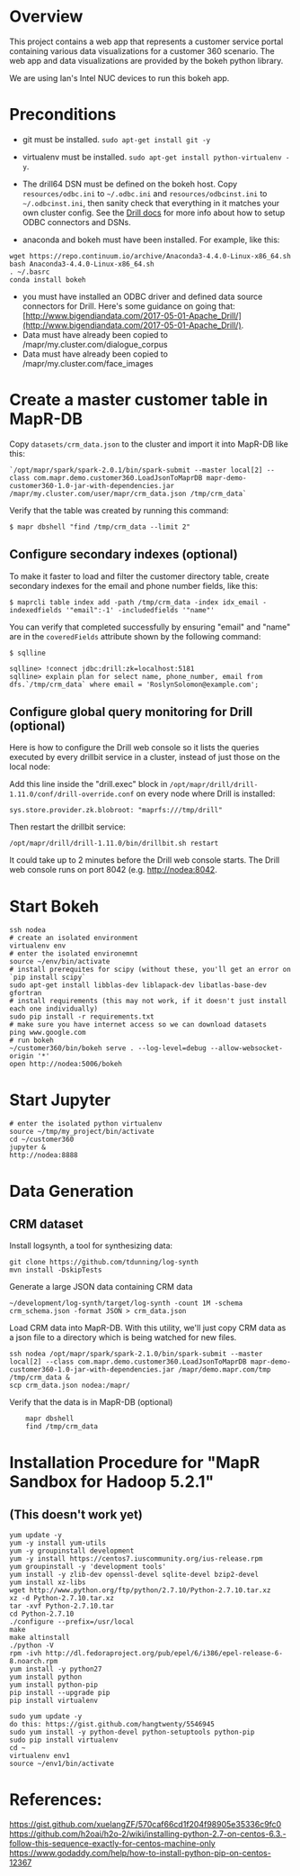 # Overview

This project contains a web app that represents a customer service portal containing various data visualizations for a customer 360 scenario. The web app and data visualizations are provided by the bokeh python library.

We are using Ian's Intel NUC devices to run this bokeh app.

# Preconditions

- git must be installed. `sudo apt-get install git -y`
- virtualenv must be installed. `sudo apt-get install python-virtualenv -y`.
- The drill64 DSN must be defined on the bokeh host. Copy `resources/odbc.ini` to `~/.odbc.ini` and `resources/odbcinst.ini` to `~/.odbcinst.ini`, then sanity check that everything in it matches your own cluster config. See the [Drill docs](https://drill.apache.org/docs/configuring-odbc-on-linux/#step-2:-define-the-odbc-data-sources-in-.odbc.ini) for more info about how to setup ODBC connectors and DSNs.

- anaconda and bokeh must have been installed. For example, like this:

```
wget https://repo.continuum.io/archive/Anaconda3-4.4.0-Linux-x86_64.sh
bash Anaconda3-4.4.0-Linux-x86_64.sh
. ~/.basrc
conda install bokeh
```

- you must have installed an ODBC driver and defined data source connectors for Drill. Here's some guidance on going that: [http://www.bigendiandata.com/2017-05-01-Apache_Drill/](http://www.bigendiandata.com/2017-05-01-Apache_Drill/).
- Data must have already been copied to /mapr/my.cluster.com/dialogue_corpus
- Data must have already been copied to /mapr/my.cluster.com/face_images

# Create a master customer table in MapR-DB

Copy `datasets/crm_data.json` to the cluster and import it into MapR-DB like this:

    `/opt/mapr/spark/spark-2.0.1/bin/spark-submit --master local[2] --class com.mapr.demo.customer360.LoadJsonToMaprDB mapr-demo-customer360-1.0-jar-with-dependencies.jar /mapr/my.cluster.com/user/mapr/crm_data.json /tmp/crm_data`

Verify that the table was created by running this command:

```
$ mapr dbshell "find /tmp/crm_data --limit 2"
```

    
## Configure secondary indexes (optional)

To make it faster to load and filter the customer directory table, create secondary indexes for the email and phone number fields, like this:

```
$ maprcli table index add -path /tmp/crm_data -index idx_email -indexedfields '"email":-1' -includedfields '"name"'

```

You can verify that completed successfully by ensuring "email" and "name" are in the `coveredFields` attribute shown
by the following command:

```
$ sqlline

sqlline> !connect jdbc:drill:zk=localhost:5181
sqlline> explain plan for select name, phone_number, email from dfs.`/tmp/crm_data` where email = 'RoslynSolomon@example.com';
```
    
## Configure global query monitoring for Drill (optional)

Here is how to configure the Drill web console so it lists the queries executed by every drillbit service in a cluster, instead of just those on the local node: 

Add this line inside the "drill.exec" block in `/opt/mapr/drill/drill-1.11.0/conf/drill-override.conf` on every node where Drill is installed:

	sys.store.provider.zk.blobroot: "maprfs:///tmp/drill"

Then restart the drillbit service:

	/opt/mapr/drill/drill-1.11.0/bin/drillbit.sh restart

It could take up to 2 minutes before the Drill web console starts.  The Drill web console runs on port 8042 (e.g. [http://nodea:8042](http://nodea:8042).


# Start Bokeh

    ssh nodea
    # create an isolated environment
    virtualenv env
    # enter the isolated environemnt
    source ~/env/bin/activate 
    # install prerequites for scipy (without these, you'll get an error on `pip install scipy`
    sudo apt-get install libblas-dev liblapack-dev libatlas-base-dev gfortran
    # install requirements (this may not work, if it doesn't just install each one individually)
    sudo pip install -r requirements.txt
    # make sure you have internet access so we can download datasets
    ping www.google.com
    # run bokeh
    ~/customer360/bin/bokeh serve . --log-level=debug --allow-websocket-origin '*'
    open http://nodea:5006/bokeh

# Start Jupyter

    # enter the isolated python virtualenv
    source ~/tmp/my_project/bin/activate 
    cd ~/customer360
    jupyter &
    http://nodea:8888

# Data Generation

## CRM dataset
    
Install logsynth, a tool for synthesizing data:

    git clone https://github.com/tdunning/log-synth
    mvn install -DskipTests

Generate a large JSON data containing CRM data

    ~/development/log-synth/target/log-synth -count 1M -schema crm_schema.json -format JSON > crm_data.json
    
    
Load CRM data into MapR-DB. With this utility, we'll just copy CRM data as a json file to a directory which is being watched for new files.  
    
    ssh nodea /opt/mapr/spark/spark-2.1.0/bin/spark-submit --master local[2] --class com.mapr.demo.customer360.LoadJsonToMaprDB mapr-demo-customer360-1.0-jar-with-dependencies.jar /mapr/demo.mapr.com/tmp /tmp/crm_data &
    scp crm_data.json nodea:/mapr/

Verify that the data is in MapR-DB (optional)
    
        mapr dbshell
        find /tmp/crm_data

# Installation Procedure for "MapR Sandbox for Hadoop 5.2.1"  

## (This doesn't work yet)

    yum update -y
    yum -y install yum-utils
    yum -y groupinstall development
    yum -y install https://centos7.iuscommunity.org/ius-release.rpm
    yum groupinstall -y 'development tools'
    yum install -y zlib-dev openssl-devel sqlite-devel bzip2-devel
    yum install xz-libs
    wget http://www.python.org/ftp/python/2.7.10/Python-2.7.10.tar.xz
    xz -d Python-2.7.10.tar.xz
    tar -xvf Python-2.7.10.tar
    cd Python-2.7.10
    ./configure --prefix=/usr/local
    make
    make altinstall
    ./python -V
    rpm -ivh http://dl.fedoraproject.org/pub/epel/6/i386/epel-release-6-8.noarch.rpm
    yum install -y python27
    yum install python
    yum install python-pip
    pip install --upgrade pip
    pip install virtualenv
   
    sudo yum update -y
    do this: https://gist.github.com/hangtwenty/5546945
    sudo yum install -y python-devel python-setuptools python-pip
    sudo pip install virtualenv
    cd ~
    virtualenv env1
    source ~/env1/bin/activate
    
# References:
https://gist.github.com/xuelangZF/570caf66cd1f204f98905e35336c9fc0
https://github.com/h2oai/h2o-2/wiki/installing-python-2.7-on-centos-6.3.-follow-this-sequence-exactly-for-centos-machine-only
https://www.godaddy.com/help/how-to-install-python-pip-on-centos-12367
     